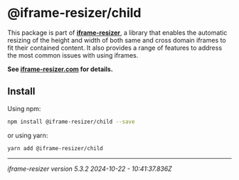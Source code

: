 [<img src="https://iframe-resizer.com/logo-full.svg" alt="" title="" style="margin-bottom: -20px">](https://iframe-resizer.com)

# @iframe-resizer/child

This package is part of __[iframe-resizer](https://iframe-resizer.com)__, a library that enables the automatic resizing of the height and width of both same and cross domain iframes to fit their contained content. It also provides a range of features to address the most common issues with using iframes.

__See [iframe-resizer.com](https://iframe-resizer.com) for details.__

## Install

Using npm:

```bash
npm install @iframe-resizer/child --save
```

or using yarn:

```bash
yarn add @iframe-resizer/child
```

---

_iframe-resizer version 5.3.2 2024-10-22 - 10:41:37.836Z_
